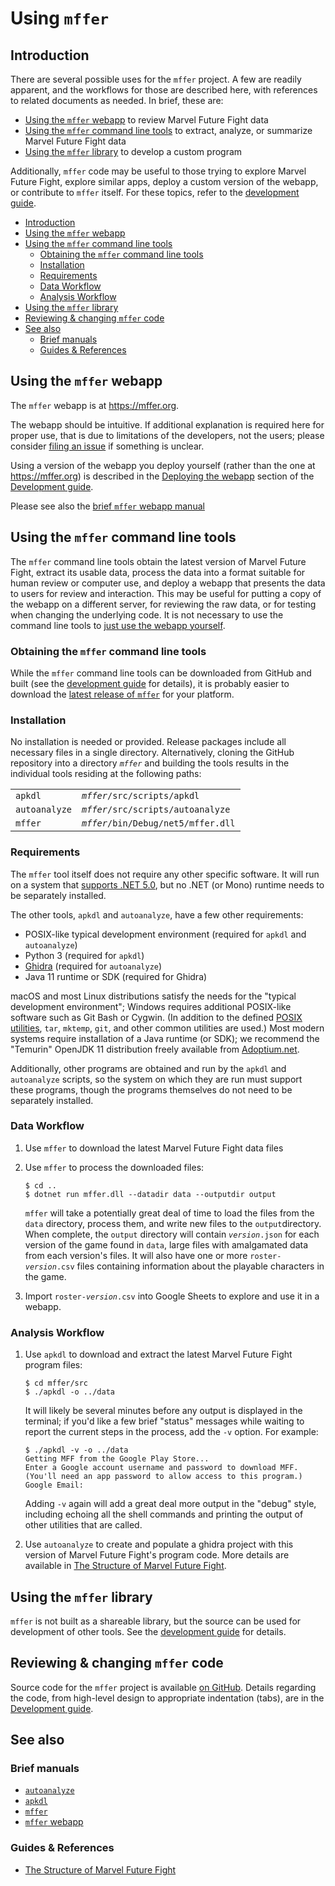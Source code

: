 # Using `mffer`

## Introduction

There are several possible uses for the `mffer` project. A few are readily
apparent, and the workflows for those are described here, with references to
related documents as needed. In brief, these are:

-   [Using the `mffer` webapp](#using-the-mffer-webapp) to review Marvel Future
    Fight data
-   [Using the `mffer` command line tools](#using-the-mffer-command-line-tools)
    to extract, analyze, or summarize Marvel Future Fight data
-   [Using the `mffer` library](#using-the-mffer-library) to develop a custom
    program

Additionally, `mffer` code may be useful to those trying to explore Marvel
Future Fight, explore similar apps, deploy a custom version of the webapp, or
contribute to `mffer` itself. For these topics, refer to the [development
guide](Development.md).

- [Introduction](#introduction)
- [Using the `mffer` webapp](#using-the-mffer-webapp)
- [Using the `mffer` command line tools](#using-the-mffer-command-line-tools)
	- [Obtaining the `mffer` command line tools](#obtaining-the-mffer-command-line-tools)
	- [Installation](#installation)
	- [Requirements](#requirements)
	- [Data Workflow](#data-workflow)
	- [Analysis Workflow](#analysis-workflow)
- [Using the `mffer` library](#using-the-mffer-library)
- [Reviewing & changing `mffer` code](#reviewing--changing-mffer-code)
- [See also](#see-also)
	- [Brief manuals](#brief-manuals)
	- [Guides & References](#guides--references)

## Using the `mffer` webapp

The `mffer` webapp is at https://mffer.org.

The webapp should be intuitive. If additional explanation is required here for
proper use, that is due to limitations of the developers, not the users; please
consider [filing an issue](https://github.com/therealchjones/mffer/issues) if
something is unclear.

Using a version of the webapp you deploy yourself (rather than the one at
https://mffer.org) is described in the
[Deploying the webapp](Development.md#deploying-the-webapp) section of the
[Development guide](Development.md).

Please see also the [brief `mffer` webapp manual](webapp.md)

## Using the `mffer` command line tools

The `mffer` command line tools obtain the latest version of Marvel Future Fight,
extract its usable data, process the data into a format suitable for human
review or computer use, and deploy a webapp that presents the data to users for
review and interaction. This may be useful for putting a copy of the webapp on a
different server, for reviewing the raw data, or for testing when changing the
underlying code. It is not necessary to use the command line tools to
[just use the webapp yourself](https://mffer.org).

### Obtaining the `mffer` command line tools

While the `mffer` command line tools can be downloaded from GitHub and built (see the
[development guide](Development.md) for details), it is probably easier to
download the [latest release of `mffer`](https://github.com/therealchjones/mffer/releases/latest) for your platform.

### Installation

No installation is needed or provided. Release packages include all necessary
files in a single directory. Alternatively, cloning the GitHub repository into
a directory _`mffer`_ and building the tools results in the individual tools residing at the following
paths:

|               |                                      |
| ------------- | ------------------------------------ |
| `apkdl`       | _`mffer`_`/src/scripts/apkdl`        |
| `autoanalyze` | _`mffer`_`/src/scripts/autoanalyze`  |
| `mffer`       | _`mffer`_`/bin/Debug/net5/mffer.dll` |

### Requirements

The `mffer` tool itself does not require any other specific software. It will
run on a system that
[supports .NET 5.0](https://github.com/dotnet/core/blob/main/release-notes/5.0/5.0-supported-os.md),
but no .NET (or Mono) runtime needs to be separately installed.

The other tools, `apkdl` and `autoanalyze`, have a few other requirements:

-   POSIX-like typical development environment (required for `apkdl` and
    `autoanalyze`)
-   Python 3 (required for `apkdl`)
-   [Ghidra](https://github.com/NationalSecurityAgency/ghidra)
    (required for `autoanalyze`)
-   Java 11 runtime or SDK
    (required for Ghidra)

macOS and most Linux distributions satisfy the needs for the "typical
development environment"; Windows requires additional POSIX-like software such
as Git Bash or Cygwin. (In addition to the defined
[POSIX utilities](https://pubs.opengroup.org/onlinepubs/9699919799/), `tar`,
`mktemp`, `git`, and other common utilities are used.) Most modern systems
require installation of a Java runtime (or SDK); we recommend the "Temurin" OpenJDK 11
distribution freely available from
[Adoptium.net](https://adoptium.net/?variant=openjdk11&jvmVariant=hotspot).

Additionally, other programs are obtained and run by the `apkdl` and
`autoanalyze` scripts, so the system on which they are run must support these
programs, though the programs themselves do not need to be separately installed.

### Data Workflow

1.  Use `mffer` to download the latest Marvel Future Fight data files

2.  Use `mffer` to process the downloaded files:

    ```shell
    $ cd ..
    $ dotnet run mffer.dll --datadir data --outputdir output
    ```

    `mffer` will take a potentially great deal of time to load the files from
    the `data` directory, process them, and write new files to the
    `output`directory. When complete, the `output` directory will contain
    _`version`_`.json` for each version of the game found in `data`, large files
    with amalgamated data from each version's files. It will also have one or
    more `roster-`_`version`_`.csv` files containing information about the
    playable characters in the game.

3.  Import `roster-`_`version`_`.csv` into Google Sheets to explore and use it in
    a webapp.

### Analysis Workflow

1.  Use `apkdl` to download and extract the latest Marvel Future Fight program
    files:

    ```shell
    $ cd mffer/src
    $ ./apkdl -o ../data
    ```

    It will likely be several minutes before any output is displayed in the
    terminal; if you'd like a few brief "status" messages while waiting to report
    the current steps in the process, add the `-v` option. For example:

    ```shell
    $ ./apkdl -v -o ../data
    Getting MFF from the Google Play Store...
    Enter a Google account username and password to download MFF.
    (You'll need an app password to allow access to this program.)
    Google Email:
    ```

    Adding `-v` again will add a great deal more output in the "debug" style,
    including echoing all the shell commands and printing the output
    of other utilities that are called.

2.  Use `autoanalyze` to create and populate a ghidra project with this version
    of Marvel Future Fight's program code. More details are available in [The
    Structure of Marvel Future Fight](mff.md).

## Using the `mffer` library

`mffer` is not built as a shareable library, but the source can be used for
development of other tools. See the [development guide](Development.md) for details.

## Reviewing & changing `mffer` code

Source code for the `mffer` project is available [on
GitHub](https://github.com/therealchjones/mffer). Details regarding the code,
from high-level design to appropriate indentation (tabs), are in the
[Development guide](Development.md).

## See also

### Brief manuals

-   [`autoanalyze`](autoanalyze.md)
-   [`apkdl`](apkdl.md)
-   [`mffer`](mffer.md)
-   [`mffer` webapp](webapp.md)

### Guides & References

-   [The Structure of Marvel Future Fight](mff.md)

